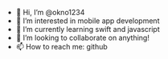 - 👋 Hi, I’m @okno1234
- 👀 I’m interested in mobile app development
- 🌱 I’m currently learning swift and javascript
- 💞️ I’m looking to collaborate on anything!
- 📫 How to reach me: github

<!---
okno1234/okno1234 is a ✨ special ✨ repository because its `README.md` (this file) appears on your GitHub profile.
You can click the Preview link to take a look at your changes.
--->
